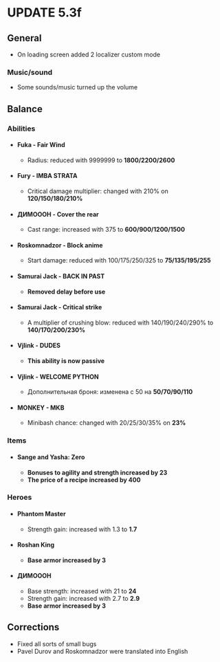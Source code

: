 # UPDATE 5.3f

## General

* On loading screen added 2 localizer custom mode

### Music/sound

* Some sounds/music turned up the volume

## Balance

### Abilities

* #### Fuka - Fair Wind
  * Radius: reduced with 9999999 to **1800/2200/2600**

* #### Fury - IMBA STRATA
  * Critical damage multiplier: changed with 210% on **120/150/180/210%**

* #### ДИМОООН - Cover the rear
  * Cast range: increased with 375 to **600/900/1200/1500**

* #### Roskomnadzor - Block anime
  * Start damage: reduced with 100/175/250/325 to **75/135/195/255**

* #### Samurai Jack - BACK IN PAST
  * **Removed delay before use**

* #### Samurai Jack - Сritical strike
  * A multiplier of crushing blow: reduced with 140/190/240/290% to **140/170/200/230%**

* #### Vjlink - DUDES
  * **This ability is now passive**

* #### Vjlink - WELCOME PYTHON
  * Дополнительная броня: изменена с 50 на **50/70/90/110**

* #### MONKEY - MKB
  * Minibash chance: changed with 20/25/30/35% on **23%**

### Items

* #### Sange and Yasha: Zero
  * **Bonuses to agility and strength increased by 23**
  * **The price of a recipe increased by 400**

### Heroes

* #### Phantom Master
  * Strength gain: increased with 1.3 to **1.7**

* #### Roshan King
  * **Base armor increased by 3**

* #### ДИМОООН
  * Base strength: increased with 21 to **24**
  * Strength gain: increased with 2.7 to **2.9**
  * **Base armor increased by 3**

## Corrections

* Fixed all sorts of small bugs
* Pavel Durov and Roskomnadzor were translated into English
